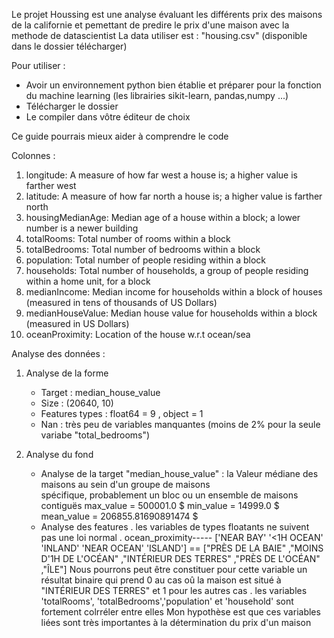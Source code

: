 Le projet Houssing  est une analyse évaluant les différents prix des maisons de la californie et pemettant de predire
le prix d'une maison avec la methode de datascientist
La data utiliser est  : "housing.csv" (disponible dans le dossier télécharger)

Pour utiliser :
- Avoir un environnement python bien établie et préparer pour la fonction du machine learning (les librairies sikit-learn, pandas,numpy ...)
- Télécharger le dossier
- Le compiler dans vôtre éditeur de choix

Ce guide pourrais mieux aider à comprendre le code

Colonnes :

1. longitude: A measure of how far west a house is; a higher value is farther west
2. latitude: A measure of how far north a house is; a higher value is farther north
3. housingMedianAge: Median age of a house within a block; a lower number is a newer building
4. totalRooms: Total number of rooms within a block
5. totalBedrooms: Total number of bedrooms within a block
6. population: Total number of people residing within a block
7. households: Total number of households, a group of people residing within a home unit, for a block
8. medianIncome: Median income for households within a block of houses (measured in tens of thousands of US Dollars)
9. medianHouseValue: Median house value for households within a block (measured in US Dollars)
10. oceanProximity: Location of the house w.r.t ocean/sea


Analyse des données :

1. Analyse de la forme
    - Target : median_house_value
    - Size : (20640, 10)
    - Features types : 
        float64 = 9 ,
        object = 1
    - Nan : très peu de variables manquantes (moins de 2% pour la seule variabe "total_bedrooms")

2. Analyse du fond
    - Analyse de la target "median_house_value" : la Valeur médiane des maisons au sein d'un groupe de maisons  
        spécifique, probablement un bloc ou un ensemble de maisons contiguës
        max_value = 500001.0 $
        min_value =  14999.0 $
        mean_value = 206855.81690891474 $
    - Analyse des features
        . les variables de types floatants ne suivent pas une loi normal 
        . ocean_proximity----- ['NEAR BAY' '<1H OCEAN' 'INLAND' 'NEAR OCEAN' 'ISLAND'] == ["PRÈS DE LA BAIE" ,"MOINS 
          D'1H DE L'OCÉAN" ,"INTÉRIEUR DES TERRES" ,"PRÈS DE L'OCÉAN" ,"ÎLE"]
          Nous pourrons peut être constituer pour cette variable un résultat binaire qui prend 0 au cas oû la maison
          est situé à "INTÉRIEUR DES TERRES" et 1 pour les autres cas
        . les variables 'totalRooms', 'totalBedrooms','population' et 'household' sont fortement colrréler entre elles
          Mon hypothèse est que ces variables liées sont très importantes à la détermination du prix d'un maison 